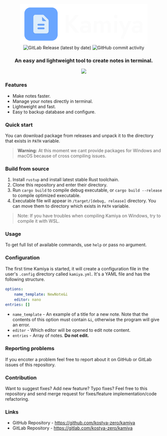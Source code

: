 <div align="center" style="text-align:center">
    <picture>
        <source media="(prefers-color-scheme: dark)" srcset="imgs/banner-dark.svg">
        <source media="(prefers-color-scheme: light)" srcset="imgs/banner-light.svg">
        <img alt="Kamiya Banner" height="128" src="imgs/banner-dark.svg">
    </picture>
    <div align="center">
        <img alt="GitLab Release (latest by date)" src="https://img.shields.io/gitlab/v/release/kostya-zero/kamiya?style=flat">
        <img alt="GitHub commit activity" src="https://img.shields.io/github/commit-activity/w/kostya-zero/kamiya?style=flat">
    </div>
    <h3>An easy and lightweight tool to create notes in terminal.</h3>
    <a href="https://asciinema.org/a/584606" target="_blank"><img src="https://asciinema.org/a/584606.svg"></a>
</div>

### Features

- Make notes faster.
- Manage your notes directly in terminal.
- Lightweight and fast.
- Easy to backup database and configure.

### Quick start

You can download package from releases and unpack it to the directory that exists in `PATH` variable.

> **Warning:** At this moment we cant provide packages for Windows and macOS because of cross compiling issues.

### Build from source

1. Install `rustup` and install latest stable Rust toolchain.
2. Clone this repository and enter their directory.
3. Run `cargo build` to compile debug executable, or `cargo build --release` to compile optimized executable.
4. Executable file will appear in `/target/[debug, release]` directory. You can move them to directory which exists in `PATH` variable.

> Note: If you have troubles when compiling Kamiya on Windows, try to compile it with WSL.

### Usage

To get full list of available commands, use `help` or pass no argument.

### Configuration

The first time Kamiya is started, it will create a configuration file in the user's `.config` directory called `kamiya.yml`.
It's a YAML file and has the following structure.

```yml
options:
    name_template: NewNote&i
    editor: nano
entries: []
```
- `name_template` - An example of a title for a new note. Note that the contents of this option must contain `&i`, otherwise the program will give an error.
- `editor` - Which editor will be opened to edit note content.
- `entries` - Array of notes. **Do not edit.**

### Reporting problems

If you encoter a problem feel free to report about it on GitHub or GitLab issues of this repository.

### Contribution

Want to suggest fixes? Add new feature? Typo fixes?
Feel free to this repository and send merge request for fixes/feature implementation/code refactoring.

### Links

- GitHub Repository - https://github.com/kostya-zero/kamiya
- GitLab Repository - https://gitlab.com/kostya-zero/kamiya

